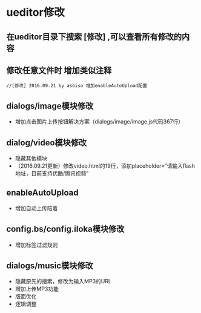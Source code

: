 # ueditor修改

## 在ueditor目录下搜索 **[修改]** ,可以查看所有修改的内容

## 修改任意文件时 增加类似注释
```
//[修改] 2016.09.21 by asoiso 增加enableAutoUpload配置
```

## dialogs/image模块修改
* 增加点击图片上传按钮解决方案（dialogs/image/image.js代码367行）

## dialog/video模块修改
* 隐藏其他模块
* （2016.09.21更新）修改video.html的19行，添加placeholder=“请输入flash地址，目前支持优酷/腾讯视频”

## enableAutoUpload
* 增加自动上传陪着

## config.bs/config.iloka模块修改
* 增加<embed>标签过滤规则

## dialogs/music模块修改
* 隐藏原先的搜索，修改为输入MP3的URL
* 增加上传MP3功能
* 版面优化
* 逻辑调整


